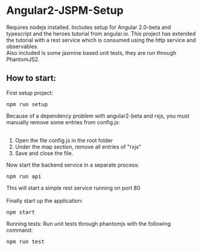 # Angular2-JSPM-Setup
Requires nodejs installed.
Includes setup for Angular 2.0-beta and typescript and the heroes tutorial from angular.io.
This project has extended the tutorial with a rest service which is consumed using the http service and observables. <br>
Also included is some jasmine based unit tests, they are run through PhantomJS2.
## How to start:
First setup project:
<pre>
npm run setup
</pre>
Because of a dependency problem with angular2-beta and rxjs, you must manually remove some entries from config.js: <br><br>
<ol>
  <li>
    Open the file config.js in the root folder
  </li>
  <li>
    Under the map section, remove all entries of "rxjs"
  </li>
  <li>
    Save and close the file.
  </li>
</ol>

Now start the backend service in a separate process:
<pre>
npm run api
</pre>
This will start a simple rest service running on port 80 <br> <br>
Finally start up the application:
<pre>
npm start
</pre>

Running tests:
Run unit tests through phantomjs with the following command:
<pre>
npm run test
</pre>

